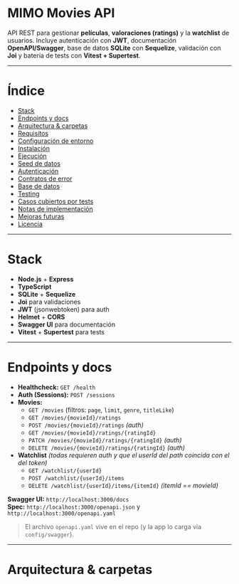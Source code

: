 # MIMO Movies API

API REST para gestionar **películas**, **valoraciones (ratings)** y la **watchlist** de usuarios. Incluye autenticación con **JWT**, documentación **OpenAPI/Swagger**, base de datos **SQLite** con **Sequelize**, validación con **Joi** y batería de tests con **Vitest + Supertest**.

---

# Índice

- [Stack](#stack)
- [Endpoints y docs](#endpoints-y-docs)
- [Arquitectura & carpetas](#arquitectura--carpetas)
- [Requisitos](#requisitos)
- [Configuración de entorno](#configuración-de-entorno)
- [Instalación](#instalación)
- [Ejecución](#ejecución)
- [Seed de datos](#seed-de-datos)
- [Autenticación](#autenticación)
- [Contratos de error](#contratos-de-error)
- [Base de datos](#base-de-datos)
- [Testing](#testing)
- [Casos cubiertos por tests](#casos-cubiertos-por-tests)
- [Notas de implementación](#notas-de-implementación)
- [Mejoras futuras](#mejoras-futuras)
- [Licencia](#licencia)

---

# Stack

- **Node.js** + **Express**
- **TypeScript**
- **SQLite** + **Sequelize**
- **Joi** para validaciones
- **JWT** (jsonwebtoken) para auth
- **Helmet** + **CORS**
- **Swagger UI** para documentación
- **Vitest** + **Supertest** para tests

---

# Endpoints y docs

- **Healthcheck:** `GET /health`
- **Auth (Sessions):** `POST /sessions`
- **Movies:**  
  - `GET /movies` (filtros: `page`, `limit`, `genre`, `titleLike`)
  - `GET /movies/{movieId}/ratings`
  - `POST /movies/{movieId}/ratings` *(auth)*
  - `GET /movies/{movieId}/ratings/{ratingId}`
  - `PATCH /movies/{movieId}/ratings/{ratingId}` *(auth)*
  - `DELETE /movies/{movieId}/ratings/{ratingId}` *(auth)*
- **Watchlist** *(todas requieren auth y que el userId del path coincida con el del token)*  
  - `GET /watchlist/{userId}`
  - `POST /watchlist/{userId}/items`
  - `DELETE /watchlist/{userId}/items/{itemId}` *(itemId == movieId)*

**Swagger UI:** `http://localhost:3000/docs`  
**Spec:** `http://localhost:3000/openapi.json` y `http://localhost:3000/openapi.yaml`  
> El archivo `openapi.yaml` vive en el repo (y la app lo carga via `config/swagger`).

---

# Arquitectura & carpetas